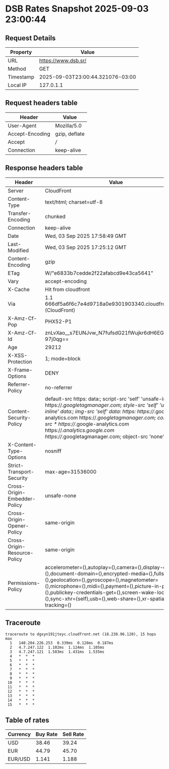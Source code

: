 # DSB Rates Snapshot 2025-09-03 23:00:44
## Request Details

| Property | Value |
|----------|-------|
| URL | https://www.dsb.sr/ |
| Method | GET |
| Timestamp | 2025-09-03T23:00:44.321076-03:00 |
| Local IP | 127.0.1.1 |
    
## Request headers table

| Header | Value |
|--------|-------|
| User-Agent | Mozilla/5.0 |
| Accept-Encoding | gzip, deflate |
| Accept | */* |
| Connection | keep-alive |

    
## Response headers table
| Header | Value |
|--------|-------|
| Server | CloudFront |
| Content-Type | text/html; charset=utf-8 |
| Transfer-Encoding | chunked |
| Connection | keep-alive |
| Date | Wed, 03 Sep 2025 17:58:49 GMT |
| Last-Modified | Wed, 03 Sep 2025 17:25:12 GMT |
| Content-Encoding | gzip |
| ETag | W/"e6833b7cedde2f22afabcd9e43ca5641" |
| Vary | accept-encoding |
| X-Cache | Hit from cloudfront |
| Via | 1.1 666df5a6f6c7e4d9718a0e9301903340.cloudfront.net (CloudFront) |
| X-Amz-Cf-Pop | PHX52-P1 |
| X-Amz-Cf-Id | znLvXao__s7EUNJvw_N7fufsdG21fWujkr6dH6EGdxOix3n-97j0qg== |
| Age | 29212 |
| X-XSS-Protection | 1; mode=block |
| X-Frame-Options | DENY |
| Referrer-Policy | no-referrer |
| Content-Security-Policy | default-src https: data:; script-src 'self' 'unsafe-inline' https://*.googletagmanager.com; style-src 'self' 'unsafe-inline' data:; img-src 'self' data: https: https://*.google-analytics.com https://*.googletagmanager.com; connect-src * https://*.google-analytics.com https://*.analytics.google.com https://*.googletagmanager.com; object-src 'none' |
| X-Content-Type-Options | nosniff |
| Strict-Transport-Security | max-age=31536000 |
| Cross-Origin-Embedder-Policy | unsafe-none |
| Cross-Origin-Opener-Policy | same-origin |
| Cross-Origin-Resource-Policy | same-origin |
| Permissions-Policy | accelerometer=(),autoplay=(),camera=(),display-capture=(),document-domain=(),encrypted-media=(),fullscreen=(),geolocation=(),gyroscope=(),magnetometer=(),microphone=(),midi=(),payment=(),picture-in-picture=(),publickey-credentials-get=(),screen-wake-lock=(),sync-xhr=(self),usb=(),web-share=(),xr-spatial-tracking=() |

## Traceroute 

```
traceroute to dgxyn191jteyc.cloudfront.net (18.238.96.120), 15 hops max
  1   140.204.226.253  0.339ms  0.128ms  0.187ms 
  2   4.7.247.122  1.102ms  1.124ms  1.105ms 
  3   4.7.247.121  1.583ms  1.431ms  1.535ms 
  4   *  *  * 
  5   *  *  * 
  6   *  *  * 
  7   *  *  * 
  8   *  *  * 
  9   *  *  * 
 10   *  *  * 
 11   *  *  * 
 12   *  *  * 
 13   *  *  * 
 14   *  *  * 
 15   *  *  * 

```


## Table of rates

| Currency | Buy Rate | Sell Rate |
|----------|----------|-----------|
| USD | 38.46 | 39.24 |
| EUR | 44.79 | 45.70 |
| EUR/USD | 1.141 | 1.188 |
